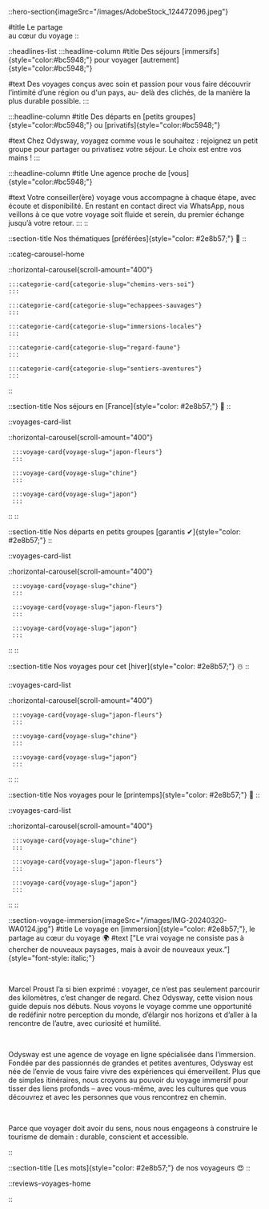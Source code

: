 ::hero-section{imageSrc="/images/AdobeStock_124472096.jpeg"}

#title
Le partage <br> au cœur du voyage
::

::headlines-list
  :::headline-column
  #title
  Des séjours [immersifs]{style="color:#bc5948;"} pour voyager [autrement]{style="color:#bc5948;"}
  
  #text
  Des voyages conçus avec soin et passion pour vous faire découvrir l’intimité d’une région ou d'un pays, au- delà des clichés, de la manière la plus durable possible.
  :::
  
  :::headline-column
  #title
  Des départs en [petits groupes]{style="color:#bc5948;"} ou [privatifs]{style="color:#bc5948;"}
  
  #text
  Chez Odysway, voyagez comme vous le souhaitez : rejoignez un petit groupe pour partager ou privatisez votre séjour. Le choix est entre vos mains !
  :::

  :::headline-column
  #title
  Une agence proche de [vous]{style="color:#bc5948;"}
  
  #text
  Votre conseiller(ère) voyage vous accompagne à chaque étape, avec écoute et disponibilité. En restant en contact direct via WhatsApp, nous veillons à ce que votre voyage soit fluide et serein, du premier échange jusqu’à votre retour.
  :::
::

::section-title
Nos thématiques [préférées]{style="color: #2e8b57;"} 🫶
::

::categ-carousel-home

  ::horizontal-carousel{scroll-amount="400"}

    :::categorie-card{categorie-slug="chemins-vers-soi"}
    :::

    :::categorie-card{categorie-slug="echappees-sauvages"}
    :::

    :::categorie-card{categorie-slug="immersions-locales"}
    :::

    :::categorie-card{categorie-slug="regard-faune"}
    :::

    :::categorie-card{categorie-slug="sentiers-aventures"}
    :::
::

::section-title
Nos séjours en [France]{style="color: #2e8b57;"} 🚞
::

::voyages-card-list

  ::horizontal-carousel{scroll-amount="400"}

     :::voyage-card{voyage-slug="japon-fleurs"}
     :::

     :::voyage-card{voyage-slug="chine"}
     :::

     :::voyage-card{voyage-slug="japon"}
     :::

  ::
::

::section-title
Nos départs en petits groupes [garantis ✔]{style="color: #2e8b57;"} 
::

::voyages-card-list

  ::horizontal-carousel{scroll-amount="400"}

     :::voyage-card{voyage-slug="chine"}
     :::

     :::voyage-card{voyage-slug="japon-fleurs"}
     :::

     :::voyage-card{voyage-slug="japon"}
     :::

  ::
::

::section-title
Nos voyages pour cet [hiver]{style="color: #2e8b57;"} ☃️
::

::voyages-card-list

  ::horizontal-carousel{scroll-amount="400"}

     :::voyage-card{voyage-slug="japon-fleurs"}
     :::

     :::voyage-card{voyage-slug="chine"}
     :::

     :::voyage-card{voyage-slug="japon"}
     :::

  ::
::

::section-title
Nos voyages pour le [printemps]{style="color: #2e8b57;"} 🌱
::

::voyages-card-list

  ::horizontal-carousel{scroll-amount="400"}

     :::voyage-card{voyage-slug="chine"}
     :::

     :::voyage-card{voyage-slug="japon-fleurs"}
     :::

     :::voyage-card{voyage-slug="japon"}
     :::

  ::
::

::section-voyage-immersion{imageSrc="/images/IMG-20240320-WA0124.jpg"}
#title
Le voyage en [immersion]{style="color: #2e8b57;"}, le partage au cœur du voyage 🌍
#text
["Le vrai voyage ne consiste pas à chercher de nouveaux paysages, mais à avoir de nouveaux yeux.”]{style="font-style: italic;"}

<br>

Marcel Proust l’a si bien exprimé : voyager, ce n’est pas seulement parcourir des kilomètres, c’est changer de regard. Chez Odysway, cette vision nous guide depuis nos débuts. Nous voyons le voyage comme une opportunité de redéfinir notre perception du monde, d’élargir nos horizons et d’aller à la rencontre de l’autre, avec curiosité et humilité.

<br>

Odysway est une agence de voyage en ligne spécialisée dans l’immersion. Fondée par des passionnés de grandes et petites aventures, Odysway est née de l’envie de vous faire vivre des expériences qui émerveillent. Plus que de simples itinéraires, nous croyons au pouvoir du voyage immersif pour tisser des liens profonds – avec vous-même, avec les cultures que vous découvrez et avec les personnes que vous rencontrez en chemin.

<br>

Parce que voyager doit avoir du sens, nous nous engageons à construire le tourisme de demain : durable, conscient et accessible.

::

::section-title
[Les mots]{style="color: #2e8b57;"} de nos voyageurs 😍
::

::reviews-voyages-home
  
::